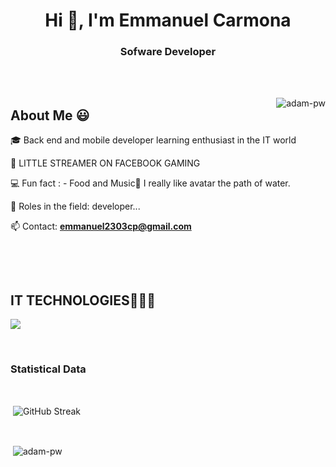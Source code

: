 <h1 align="center">Hi 👋, I'm Emmanuel Carmona</h1>
<h3 align="center">Sofware Developer</h3>

<br>


<br>

<p><img align="right" src="https://github.com/Adam-pw/Adam-pw/blob/main/animation_500_kxa883sd.gif" alt="adam-pw" /></p>

<h2>About Me 😃</h2>
<!--Intro start-->

<p align="left">
🎓 Back end and mobile developer learning enthusiast in the IT world

🎥 LITTLE STREAMER ON FACEBOOK GAMING

💻 Fun fact : - Food and Music🎵 I really like avatar the path of water.

📝 Roles in the field: developer...

📫 Contact: **emmanuel2303cp@gmail.com**


<br>


</p>

<br>

<h2 >IT TECHNOLOGIES👨🏻‍💻</h2>
<!--tech stack icons-->
<p align="left">
  <a href="https://skillicons.dev">
    <img src="https://skillicons.dev/icons?i=docker,kubernetes,googlecloud,vscode,golang,postgres,sqlite,linux,postman,mongodb,mysql,git,github,firebase,androidstudio,kotlin" />
  </a>
</p>
<br>

<h3>Statistical Data </h3>
<br>

<p>&nbsp;<img align="center" src="https://streak-stats.demolab.com?user=YoSoyRev&theme=monokai" alt="GitHub Streak"/></p>

<br>

<p>&nbsp;<img align="center" src="https://github-readme-stats.anuraghazra1.vercel.app/api/top-langs/?username=yosoyrev&theme=dark&hide_border=false&no-bg=true&no-frame=true&langs_count=10""
    alt="adam-pw" /></p>

<br>

      


